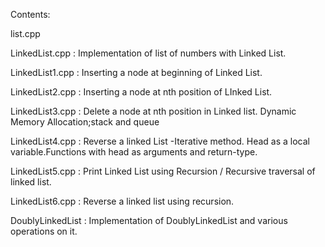 Contents:

list.cpp


LinkedList.cpp      : Implementation of list of numbers with Linked List.


LinkedList1.cpp     : Inserting a node at beginning of Linked List.


LinkedList2.cpp     : Inserting a node at nth position of LInked List.


LinkedList3.cpp     : Delete a node at nth position in Linked list.
Dynamic Memory Allocation;stack and queue


LinkedList4.cpp     : Reverse a linked List -Iterative method.
Head as a local variable.Functions with head as arguments and return-type.


LinkedList5.cpp     : Print Linked List using Recursion / Recursive traversal of linked list.


LinkedList6.cpp     : Reverse a linked list using recursion.



DoublyLinkedList    : Implementation of DoublyLinkedList and various operations on it.







